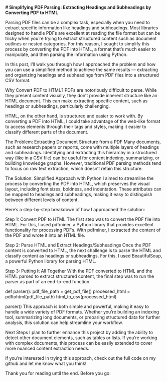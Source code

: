 **# Simplifying PDF Parsing: Extracting Headings and Subheadings by Converting PDF to HTML**

Parsing PDF files can be a complex task, especially when you need to extract specific information like headings and subheadings. Most libraries designed to handle PDFs are excellent at reading the file format but can be tricky when you’re trying to extract structured content such as document outlines or nested categories. For this reason, I sought to simplify this process by converting the PDF into HTML, a format that’s much easier to manipulate, and then parsing the information using Python.

In this post, I’ll walk you through how I approached the problem and how you can use a simplified method to achieve the same results — extracting and organizing headings and subheadings from PDF files into a structured CSV format.

Why Convert PDF to HTML?
PDFs are notoriously difficult to parse. While they present content visually, they don’t provide inherent structure like an HTML document. This can make extracting specific content, such as headings or subheadings, particularly challenging.

HTML, on the other hand, is structured and easier to work with. By converting a PDF into HTML, I could take advantage of the web-like format to access elements through their tags and styles, making it easier to classify different parts of the document.

The Problem: Extracting Document Structure from a PDF
Many documents, such as research papers or reports, come with multiple layers of headings and subheadings. Identifying and extracting this hierarchy in a structured way (like in a CSV file) can be useful for content indexing, summarizing, or building knowledge graphs. However, traditional PDF parsing methods tend to focus on raw text extraction, which doesn’t retain this structure.

The Solution: Simplified Approach with Python
I aimed to streamline the process by converting the PDF into HTML, which preserves the visual layout, including font sizes, boldness, and indentation. These attributes can be mapped to headings and subheadings, making it easy to distinguish between different levels of content.

Here’s a step-by-step breakdown of how I approached the solution:

Step 1: Convert PDF to HTML
The first step was to convert the PDF file into HTML. For this, I used pdfminer, a Python library that provides excellent functionality for processing PDFs. With pdfminer, I extracted the content of the PDF and wrote it into an HTML file.

Step 2: Parse HTML and Extract Headings/Subheadings
Once the PDF content is converted to HTML, the next challenge is to parse the HTML and classify content as headings or subheadings. For this, I used BeautifulSoup, a powerful Python library for parsing HTML.

Step 3: Putting It All Together
With the PDF converted to HTML and the HTML parsed to extract structured content, the final step was to run the parser as part of an end-to-end function.

def parser():
    pdf_file_path = get_pdf_file()
    processed_html = pdftohtml(pdf_file_path)
    html_to_csv(processed_html)

parser()
This approach is both simple and powerful, making it easy to handle a wide variety of PDF formats. Whether you’re building an indexing tool, summarizing long documents, or preparing structured data for further analysis, this solution can help streamline your workflow.

Next Steps
I plan to further enhance this project by adding the ability to detect other document elements, such as tables or lists. If you’re working with complex documents, this process can be easily extended to cover more nuanced content extraction needs.

If you’re interested in trying this approach, check out the full code on my github and let me know what you think!

Thank you for reading until the end. Before you go:

